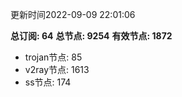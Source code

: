 更新时间2022-09-09 22:01:06

**总订阅: 64**
**总节点: 9254**
**有效节点: 1872**
- trojan节点: 85
- v2ray节点: 1613
- ss节点: 174
